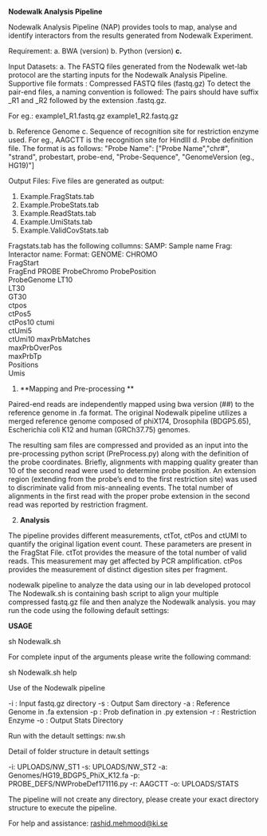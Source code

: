 
**Nodewalk Analysis Pipeline**

Nodewalk Analysis Pipeline (NAP) provides tools to map, analyse and identify interactors from the results generated from Nodewalk Experiment. 

Requirement: 
a.	BWA (version)
b.	Python (version)
**c.**	


Input Datasets: 
a.	The FASTQ files generated from the Nodewalk wet-lab protocol are the starting inputs for the Nodewalk Analysis Pipeline. 
Supportive file formats : Compressed FASTQ files (fastq.gz)
To detect the pair-end files, a naming convention is followed: The pairs should have suffix
_R1 and _R2 followed by the extension .fastq.gz.

For eg.: 
example1_R1.fastq.gz
example1_R2.fastq.gz

b.	Reference Genome 
c.	Sequence of recognition site for restriction enzyme used. For eg., AAGCTT is the recognition site for HindIII
d.	Probe definition file. The format is as follows:
"Probe Name":	["Probe Name","chr#", "strand", probestart, probe-end, "Probe-Sequence", "GenomeVersion (eg., HG19)"]

Output Files:
Five files are generated as output:
1.	Example.FragStats.tab
2.	Example.ProbeStats.tab
3.	Example.ReadStats.tab
4.	Example.UmiStats.tab
5.	Example.ValidCovStats.tab

Fragstats.tab has the following collumns:
SAMP: Sample name
Frag: Interactor name: Format:
GENOME: 
CHROMO	
FragStart	
FragEnd	
PROBE 
ProbeChromo	
ProbePosition	
ProbeGenome	
LT10	
LT30	
GT30	
ctpos	
ctPos5	
ctPos10	
ctumi	
ctUmi5	
ctUmi10	
maxPrbMatches	
maxPrbOverPos	
maxPrbTp	
Positions	
Umis


1)	**Mapping and Pre-processing **

Paired-end reads are independently mapped using bwa version (##) to the reference genome in .fa format. 
The original Nodewalk pipeline utilizes a merged reference genome composed of phiX174, Drosophila (BDGP5.65), Escherichia coli K12 and human (GRCh37.75) genomes. 

The resulting sam files are compressed and provided as an input into the pre-processing python script (PreProcess.py) along with the definition of the probe coordinates. Briefly, alignments with mapping quality greater than 10 of the second read were used to determine probe position. An extension region (extending from the probe’s end to the first restriction site) was used to discriminate valid from mis-annealing events. The total number of alignments in the first read with the proper probe extension in the second read was reported by restriction fragment.


2)	**Analysis**

The pipeline provides different measurements, ctTot, ctPos and ctUMI to quantify the original ligation event count. These parameters are present in the FragStat File. 
ctTot provides the measure of the total number of valid reads. This measurement may get affected by PCR amplification. ctPos provides the measurement of distinct digestion sites per fragment. 



nodewalk pipeline to analyze the data using our in lab developed protocol The Nodewalk.sh is containing bash script to align your multiple compressed fastq.gz file and then analyze the Nodewalk analysis. you may run the code using the following default settings:


**USAGE**

sh Nodewalk.sh

For complete input of the arguments please write the following command:

sh Nodewalk.sh help

Use of the Nodewalk pipeline

-i : Input fastq.gz directory 
-s : Output Sam directory 
-a : Reference Genome in .fa extension 
-p : Prob defination in .py extension 
-r : Restriction Enzyme 
-o : Output Stats Directory

Run with the detault settings: nw.sh 

Detail of folder structure in detault settings 

-i: UPLOADS/NW_ST1 
-s: UPLOADS/NW_ST2 
-a: Genomes/HG19_BDGP5_PhiX_K12.fa 
-p: PROBE_DEFS/NWProbeDef171116.py 
-r: AAGCTT 
-o: UPLOADS/STATS

The pipeline will not create any directory, please create your exact directory structure to execute the pipeline.

For help and assistance: rashid.mehmood@ki.se
